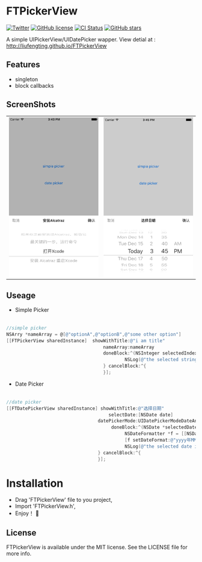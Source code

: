 # FTPickerView
[![Twitter](https://img.shields.io/badge/twitter-@liufengting-blue.svg?style=flat)](http://twitter.com/liufengting) 
[![GitHub license](https://img.shields.io/badge/license-MIT-blue.svg)](https://raw.githubusercontent.com/liufengting/FTPickerView/master/LICENSE)
[![CI Status](http://img.shields.io/travis/liufengting/FTPickerView.svg?style=flat)](https://travis-ci.org/liufengting/FTPickerView)
[![GitHub stars](https://img.shields.io/github/stars/liufengting/FTPickerView.svg)](https://github.com/liufengting/FTPickerView/stargazers)


A simple UIPickerView/UIDatePicker wapper.
View detial at : http://liufengting.github.io/FTPickerView


## Features
- singleton
- block callbacks


## ScreenShots

<table>
  <tr>
    <th><img src="/ImageAssets/SimplePicker.png" width="250"/></th>
    <th><img src="/ImageAssets/DatePicker.png" width="250"/></th>
  </tr>
</table>


## Useage

* Simple Picker 

```objective-c

//simple picker
NSArry *nameArray = @[@"optionA",@"optionB",@"some other option"]
[[FTPickerView sharedInstance]  showWithTitle:@"i am title"
                                    nameArray:nameArray
                                    doneBlock:^(NSInteger selectedIndex) {
                                       		NSLog(@"the selected string is: %@",nameArray[selectedIndex]);
                                    } cancelBlock:^{
                                    }];
```

* Date Picker 


```objective-c

//date picker
[[FTDatePickerView sharedInstance] showWithTitle:@"选择日期"
                                      selectDate:[NSDate date]
                                  datePickerMode:UIDatePickerModeDateAndTime
                                       doneBlock:^(NSDate *selectedDate) {
                                            NSDateFormatter *f = [[NSDateFormatter alloc]init];
                                            [f setDateFormat:@"yyyy年MM月dd日 HH:mm:ss"];
                                            NSLog(@"the selected date is: %@",[f stringFromDate:selectedDate]);
                                  } cancelBlock:^{
                                  }];
```
# Installation

* Drag 'FTPickerView' file to you project,
* Import 'FTPickerView.h',
* Enjoy！ 🍺



## License

FTPickerView is available under the MIT license. See the LICENSE file for more info.




